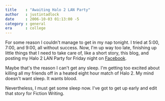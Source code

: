 ```yaml
---
title    : "Awaiting Halo 2 LAN Party"
author   : justintadlock
date     : 2006-10-03 01:13:00 -5
category : general
era      : college
---
```


For some reason I couldn't manage to get in my nap tonight.  I tried at 5:00, 7:00, and 9:00, all without success.  Now, I'm up way too late, finishing up little things that I need to take care of, like a short story, this blog, and posting my Halo 2 LAN Party for Friday night on <a href="http://www.facebook.com" title="Facebook Website (New Window)" rel="external"> Facebook</a>.

Maybe that's the reason I can't get any sleep.  I'm getting too excited about killing all my friends off in a heated eight hour match of Halo 2.  My mind doesn't want sleep.  It wants blood.

Nevertheless, I must get some sleep now.  I've got to get up early and edit that story for Fiction Writing.
